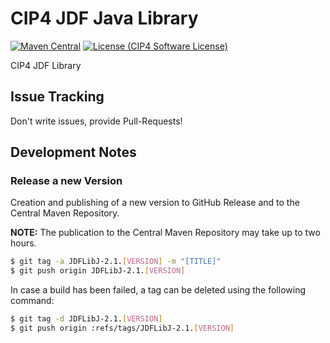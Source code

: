 # CIP4 JDF Java Library
[![Maven Central](https://maven-badges.herokuapp.com/maven-central/org.cip4.lib.jdf/JDFLibJ/badge.svg)](https://maven-badges.herokuapp.com/maven-central/org.cip4.lib.jdf/JDFLibJ) [![License (CIP4 Software License)](https://img.shields.io/badge/license-CIP4%20Software%20License-blue)](https://github.com/cip4/xJdfLib/blob/master/LICENSE.md)

CIP4 JDF Library

## Issue Tracking
Don't write issues, provide Pull-Requests!

## Development Notes
### Release a new Version
Creation and publishing of a new version to GitHub Release and to the Central Maven Repository. 

**NOTE:** The publication to the Central Maven Repository may take up to two hours.

```bash
$ git tag -a JDFLibJ-2.1.[VERSION] -m "[TITLE]"
$ git push origin JDFLibJ-2.1.[VERSION]
```

In case a build has been failed, a tag can be deleted using the following command:
```bash
$ git tag -d JDFLibJ-2.1.[VERSION]
$ git push origin :refs/tags/JDFLibJ-2.1.[VERSION]
```
